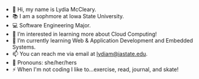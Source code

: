 - 👋 Hi, my name is Lydia McCleary.
- 📚 I am a sophmore at Iowa State University.
- 💻 Software Engineering Major.
- 👀 I’m interested in learning more about Cloud Computing!
- 🌱 I’m currently learning Web & Application Development and Embedded Systems. 
- 📫 You can reach me via email at lydiam@iastate.edu.
- 🌈 Pronouns: she/her/hers
- ⚡ When I'm not coding I like to...exercise, read, journal, and skate!

<!---
mcclelyd/mcclelyd is a ✨ special ✨ repository because its `README.md` (this file) appears on your GitHub profile.
You can click the Preview link to take a look at your changes.
--->
